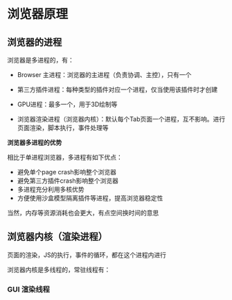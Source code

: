 # 浏览器原理

## 浏览器的进程

浏览器是多进程的，有：

- Browser 主进程：浏览器的主进程（负责协调、主控），只有一个

- 第三方插件进程：每种类型的插件对应一个进程，仅当使用该插件时才创建 

- GPU进程：最多一个，用于3D绘制等 
- 浏览器渲染进程（浏览器内核）：默认每个Tab页面一个进程，互不影响。进行页面渲染，脚本执行，事件处理等

**浏览器多进程的优势**

相比于单进程浏览器，多进程有如下优点：

- 避免单个page crash影响整个浏览器
- 避免第三方插件crash影响整个浏览器
- 多进程充分利用多核优势
- 方便使用沙盒模型隔离插件等进程，提高浏览器稳定性

当然，内存等资源消耗也会更大，有点空间换时间的意思

## 浏览器内核（渲染进程）

页面的渲染，JS的执行，事件的循环，都在这个进程内进行

浏览器内核是多线程的，常驻线程有：

### GUI 渲染线程

